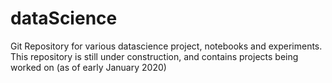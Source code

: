 # dataScience
Git Repository for various datascience project, notebooks and experiments.
This repository is still under construction, and contains projects being worked on (as of early January 2020)


